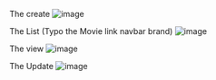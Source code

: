 The create
![image](https://github.com/sephsx/movies_crud/assets/145179623/3943abda-ef53-43cb-b9a7-0e74d12803d5)

The List (Typo the Movie link navbar brand)
![image](https://github.com/sephsx/movies_crud/assets/145179623/2f6f89c3-1af0-40bf-9ef7-ce8401ecafbd)


The view
![image](https://github.com/sephsx/movies_crud/assets/145179623/ccfbaf36-e3e1-4a13-96ea-54dae46df6e3)

The Update
![image](https://github.com/sephsx/movies_crud/assets/145179623/54931c69-14da-482c-84fe-732a1360d1e9)
